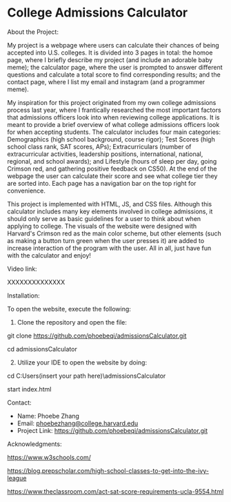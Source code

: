 # College Admissions Calculator

About the Project:

My project is a webpage where users can calculate their chances of being accepted into U.S. colleges. It is divided into 3 pages in total: the homoe page, where I briefly describe my project (and include an adorable baby meme); the calculator page, where the user is prompted to answer different questions and calculate a total score to find corresponding results; and the contact page, where I list my email and instagram (and a programmer meme).

My inspiration for this project originated from my own college admissions process last year, where I frantically researched the most important factors that admissions officers look into when reviewing college applications. It is meant to provide a brief overview of what college admissions officers look for when accepting students. The calculator includes four main categories: Demographics (high school background, course rigor); Test Scores (high school class rank, SAT scores, APs); Extracurriculars (number of extracurricular activities, leadership positions, international, national, regional, and school awards); and Lifestyle (hours of sleep per day, going Crimson red, and gathering positive feedback on CS50). At the end of the webpage the user can calculate their score and see what college tier they are sorted into. Each page has a navigation bar on the top right for convenience.

This project is implemented with HTML, JS, and CSS files. Although this calculator includes many key elements involved in college admissions, it should only serve as basic guidelines for a user to think about when applying to college. The visuals of the website were designed with Harvard's Crimson red as the main color scheme, but other elements (such as making a button turn green when the user presses it) are added to increase interaction of the program with the user. All in all, just have fun with the calculator and enjoy!


Video link: 

XXXXXXXXXXXXXX


Installation:

To open the website, execute the following:

1. Clone the repository and open the file:

git clone https://github.com/phoebeqi/admissionsCalculator.git

cd admissionsCalculator

2. Utilize your IDE to open the website by doing:

cd C:Users\(insert your path here)\admissionsCalculator

start index.html


Contact:

- Name: Phoebe Zhang
- Email: phoebezhang@college.harvard.edu
- Project Link: https://github.com/phoebeqi/admissionsCalculator.git


Acknowledgments:

https://www.w3schools.com/

https://blog.prepscholar.com/high-school-classes-to-get-into-the-ivy-league

https://www.theclassroom.com/act-sat-score-requirements-ucla-9554.html